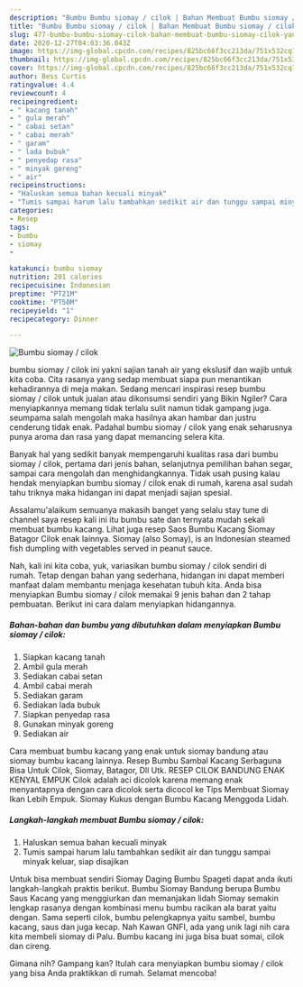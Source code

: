 ```yaml
---
description: "Bumbu Bumbu siomay / cilok | Bahan Membuat Bumbu siomay / cilok Yang Bisa Manjain Lidah"
title: "Bumbu Bumbu siomay / cilok | Bahan Membuat Bumbu siomay / cilok Yang Bisa Manjain Lidah"
slug: 477-bumbu-bumbu-siomay-cilok-bahan-membuat-bumbu-siomay-cilok-yang-bisa-manjain-lidah
date: 2020-12-27T04:03:36.043Z
image: https://img-global.cpcdn.com/recipes/825bc66f3cc213da/751x532cq70/bumbu-siomay-cilok-foto-resep-utama.jpg
thumbnail: https://img-global.cpcdn.com/recipes/825bc66f3cc213da/751x532cq70/bumbu-siomay-cilok-foto-resep-utama.jpg
cover: https://img-global.cpcdn.com/recipes/825bc66f3cc213da/751x532cq70/bumbu-siomay-cilok-foto-resep-utama.jpg
author: Bess Curtis
ratingvalue: 4.4
reviewcount: 4
recipeingredient:
- " kacang tanah"
- " gula merah"
- " cabai setan"
- " cabai merah"
- " garam"
- " lada bubuk"
- " penyedap rasa"
- " minyak goreng"
- " air"
recipeinstructions:
- "Haluskan semua bahan kecuali minyak"
- "Tumis sampai harum lalu tambahkan sedikit air dan tunggu sampai minyak keluar, siap disajikan"
categories:
- Resep
tags:
- bumbu
- siomay
- 

katakunci: bumbu siomay  
nutrition: 201 calories
recipecuisine: Indonesian
preptime: "PT21M"
cooktime: "PT50M"
recipeyield: "1"
recipecategory: Dinner

---
```



![Bumbu siomay / cilok](https://img-global.cpcdn.com/recipes/825bc66f3cc213da/751x532cq70/bumbu-siomay-cilok-foto-resep-utama.jpg)


bumbu siomay / cilok ini yakni sajian tanah air yang ekslusif dan wajib untuk kita coba. Cita rasanya yang sedap membuat siapa pun menantikan kehadirannya di meja makan.
Sedang mencari inspirasi resep bumbu siomay / cilok untuk jualan atau dikonsumsi sendiri yang Bikin Ngiler? Cara menyiapkannya memang tidak terlalu sulit namun tidak gampang juga. seumpama salah mengolah maka hasilnya akan hambar dan justru cenderung tidak enak. Padahal bumbu siomay / cilok yang enak seharusnya punya aroma dan rasa yang dapat memancing selera kita.

Banyak hal yang sedikit banyak mempengaruhi kualitas rasa dari bumbu siomay / cilok, pertama dari jenis bahan, selanjutnya pemilihan bahan segar, sampai cara mengolah dan menghidangkannya. Tidak usah pusing kalau hendak menyiapkan bumbu siomay / cilok enak di rumah, karena asal sudah tahu triknya maka hidangan ini dapat menjadi sajian spesial.

Assalamu&#39;alaikum semuanya makasih banget yang selalu stay tune di channel saya resep kali ini itu bumbu sate dan ternyata mudah sekali membuat bumbu kacang. Lihat juga resep Saos Bumbu Kacang Siomay Batagor Cilok enak lainnya. Siomay (also Somay), is an Indonesian steamed fish dumpling with vegetables served in peanut sauce.


Nah, kali ini kita coba, yuk, variasikan bumbu siomay / cilok sendiri di rumah. Tetap dengan bahan yang sederhana, hidangan ini dapat memberi manfaat dalam membantu menjaga kesehatan tubuh kita. Anda bisa menyiapkan Bumbu siomay / cilok memakai 9 jenis bahan dan 2 tahap pembuatan. Berikut ini cara dalam menyiapkan hidangannya.

<!--inarticleads1-->

##### Bahan-bahan dan bumbu yang dibutuhkan dalam menyiapkan Bumbu siomay / cilok:

1. Siapkan  kacang tanah
1. Ambil  gula merah
1. Sediakan  cabai setan
1. Ambil  cabai merah
1. Sediakan  garam
1. Sediakan  lada bubuk
1. Siapkan  penyedap rasa
1. Gunakan  minyak goreng
1. Sediakan  air


Cara membuat bumbu kacang yang enak untuk siomay bandung atau siomay bumbu kacang lainnya. Resep Bumbu Sambal Kacang Serbaguna Bisa Untuk Cilok, Siomay, Batagor, Dll Utk. RESEP CILOK BANDUNG ENAK KENYAL EMPUK Cilok adalah aci dicolok karena memang enak menyantapnya dengan cara dicolok serta dicocol ke Tips Membuat Siomay Ikan Lebih Empuk. Siomay Kukus dengan Bumbu Kacang Menggoda Lidah. 

<!--inarticleads2-->

##### Langkah-langkah membuat Bumbu siomay / cilok:

1. Haluskan semua bahan kecuali minyak
1. Tumis sampai harum lalu tambahkan sedikit air dan tunggu sampai minyak keluar, siap disajikan


Untuk bisa membuat sendiri Siomay Daging Bumbu Spageti dapat anda ikuti langkah-langkah praktis berikut. Bumbu Siomay Bandung berupa Bumbu Saus Kacang yang menggiurkan dan memanjakan lidah Siomay semakin lengkap rasanya dengan kombinasi menu bumbu racikan ala barat yaitu dengan. Sama seperti cilok, bumbu pelengkapnya yaitu sambel, bumbu kacang, saus dan juga kecap. Nah Kawan GNFI, ada yang unik lagi nih cara kita membeli siomay di Palu. Bumbu kacang ini juga bisa buat somai, cilok dan cireng. 

Gimana nih? Gampang kan? Itulah cara menyiapkan bumbu siomay / cilok yang bisa Anda praktikkan di rumah. Selamat mencoba!
